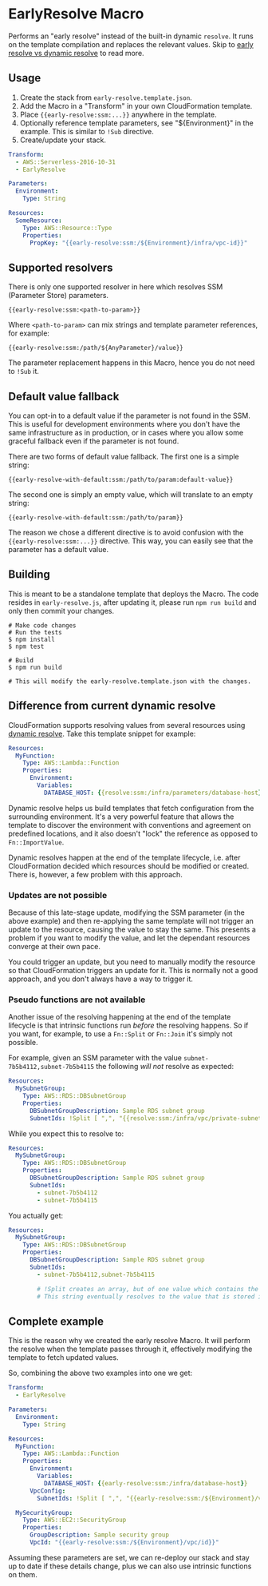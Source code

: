 EarlyResolve Macro
==================

Performs an "early resolve" instead of the built-in dynamic `resolve`. It runs on the template compilation and replaces
the relevant values. Skip to [early resolve vs dynamic resolve](#difference-from-current-dynamic-resolve) to read more.

Usage
-----

1. Create the stack from `early-resolve.template.json`.
2. Add the Macro in a "Transform" in your own CloudFormation template.
3. Place `{{early-resolve:ssm:...}}` anywhere in the template.
4. Optionally reference template parameters, see "${Environment}" in the example. This is similar to `!Sub` directive.
5. Create/update your stack.

```yaml
Transform:
  - AWS::Serverless-2016-10-31
  - EarlyResolve

Parameters:
  Environment:
    Type: String

Resources:
  SomeResource:
    Type: AWS::Resource::Type
    Properties:
      PropKey: "{{early-resolve:ssm:/${Environment}/infra/vpc-id}}"
```

Supported resolvers
-------------------

There is only one supported resolver in here which resolves SSM (Parameter Store) parameters.

```
{{early-resolve:ssm:<path-to-param>}}
```

Where `<path-to-param>` can mix strings and template parameter references, for example:

```
{{early-resolve:ssm:/path/${AnyParameter}/value}}
```

The parameter replacement happens in this Macro, hence you do not need to `!Sub` it.

Default value fallback
----------------------

You can opt-in to a default value if the parameter is not found in the SSM. This is useful for development environments
where you don't have the same infrastructure as in production, or in cases where you allow some graceful fallback even
if the parameter is not found.

There are two forms of default value fallback. The first one is a simple string:

```
{{early-resolve-with-default:ssm:/path/to/param:default-value}}
```

The second one is simply an empty value, which will translate to an empty string:

```
{{early-resolve-with-default:ssm:/path/to/param}}
```

The reason we chose a different directive is to avoid confusion with the `{{early-resolve:ssm:...}}` directive. This
way, you can easily see that the parameter has a default value.

Building
--------

This is meant to be a standalone template that deploys the Macro. The code resides in `early-resolve.js`, after
updating it, please run `npm run build` and only then commit your changes.

```shell
# Make code changes
# Run the tests
$ npm install
$ npm test

# Build
$ npm run build

# This will modify the early-resolve.template.json with the changes.
```

Difference from current dynamic resolve
---------------------------------------

CloudFormation supports resolving values from several resources using [dynamic resolve](https://docs.aws.amazon.com/AWSCloudFormation/latest/UserGuide/dynamic-references.html).
Take this template snippet for example:

```yaml
Resources:
  MyFunction:
    Type: AWS::Lambda::Function
    Properties:
      Environment:
        Variables:
          DATABASE_HOST: {{resolve:ssm:/infra/parameters/database-host}} 
```

Dynamic resolve helps us build templates that fetch configuration from the surrounding environment. It's a very
powerful feature that allows the template to discover the environment with conventions and agreement on predefined
locations, and it also doesn't "lock" the reference as opposed to `Fn::ImportValue`.

Dynamic resolves happen at the end of the template lifecycle, i.e. after CloudFormation decided which resources
should be modified or created. There is, however, a few problem with this approach.

### Updates are not possible

Because of this late-stage update, modifying the SSM parameter (in the above example) and then re-applying the same
template will not trigger an update to the resource, causing the value to stay the same. This presents a problem if
you want to modify the value, and let the dependant resources converge at their own pace.

You could trigger an update, but you need to manually modify the resource so that CloudFormation triggers an update for
it. This is normally not a good approach, and you don't always have a way to trigger it.

### Pseudo functions are not available

Another issue of the resolving happening at the end of the template lifecycle is that intrinsic functions run *before*
the resolving happens. So if you want, for example, to use a `Fn::Split` or `Fn::Join` it's simply not possible.

For example, given an SSM parameter with the value `subnet-7b5b4112,subnet-7b5b4115` the following *will not* resolve
as expected:

```yaml
Resources:
  MySubnetGroup:
    Type: AWS::RDS::DBSubnetGroup
    Properties:
      DBSubnetGroupDescription: Sample RDS subnet group
      SubnetIds: !Split [ ",", "{{resolve:ssm:/infra/vpc/private-subnets}}" ]
```

While you expect this to resolve to:

```yaml
Resources:
  MySubnetGroup:
    Type: AWS::RDS::DBSubnetGroup
    Properties:
      DBSubnetGroupDescription: Sample RDS subnet group
      SubnetIds:
        - subnet-7b5b4112
        - subnet-7b5b4115
```

You actually get:

```yaml
Resources:
  MySubnetGroup:
    Type: AWS::RDS::DBSubnetGroup
    Properties:
      DBSubnetGroupDescription: Sample RDS subnet group
      SubnetIds:
        - subnet-7b5b4112,subnet-7b5b4115

        # !Split creates an array, but of one value which contains the {{resolve..}} string
        # This string eventually resolves to the value that is stored in the SSM
```

Complete example
----------------

This is the reason why we created the early resolve Macro. It will perform the resolve when the template passes through
it, effectively modifying the template to fetch updated values.

So, combining the above two examples into one we get:

```yaml
Transform:
  - EarlyResolve

Parameters:
  Environment:
    Type: String

Resources:
  MyFunction:
    Type: AWS::Lambda::Function
    Properties:
      Environment:
        Variables:
          DATABASE_HOST: {{early-resolve:ssm:/infra/database-host}}
      VpcConfig:
        SubnetIds: !Split [ ",", "{{early-resolve:ssm:/${Environment}/vpc/private-subnets}}" ]

  MySecurityGroup:
    Type: AWS::EC2::SecurityGroup
    Properties:
      GroupDescription: Sample security group
      VpcId: "{{early-resolve:ssm:/${Environment}/vpc/id}}"
```

Assuming these parameters are set, we can re-deploy our stack and stay up to date if these details change, plus we can
also use intrinsic functions on them.
